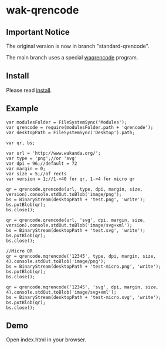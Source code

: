 wak-qrencode
============

Important Notice
---
The original version is now in branch "standard-qrencode".

The main branch uses a special [waqrencode](https://github.com/miyako/console-qrencode) program.

Install
-------
Please read [install](https://github.com/miyako/wak-ftp/blob/master/install.md).

Example
-------
```
var modulesFolder = FileSystemSync('Modules');
var qrencode = require(modulesFolder.path + 'qrencode');
var desktopPath = FileSystemSync('Desktop').path;

var qr, bs;

var url = 'http://www.wakanda.org/';
var type = 'png';//or 'svg'
var dpi = 96;//default = 72
var margin = 0;
var size = 5;//of rects
var version = 1;//1->40 for qr, 1->4 for micro qr

qr = qrencode.qrencode(url, type, dpi, margin, size, version).console.stdOut.toBlob('image/png');
bs = BinaryStream(desktopPath + 'test.png', 'write');
bs.putBlob(qr);
bs.close();

qr = qrencode.qrencode(url, 'svg', dpi, margin, size, version).console.stdOut.toBlob('image/svg+xml');
bs = BinaryStream(desktopPath + 'test.svg', 'write');
bs.putBlob(qr);
bs.close();

//Micro QR
qr = qrencode.mqrencode('12345', type, dpi, margin, size, 4).console.stdOut.toBlob('image/png');
bs = BinaryStream(desktopPath + 'test-micro.png', 'write');
bs.putBlob(qr);
bs.close();

qr = qrencode.mqrencode('12345', 'svg', dpi, margin, size, 4).console.stdOut.toBlob('image/svg+xml');
bs = BinaryStream(desktopPath + 'test-micro.svg', 'write');
bs.putBlob(qr);
bs.close();
```
Demo
---
Open index.html in your browser.

![]()
